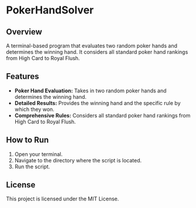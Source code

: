 # PokerHandSolver

## Overview
A terminal-based program that evaluates two random poker hands and determines the winning hand. It considers all standard poker hand rankings from High Card to Royal Flush.

## Features
- **Poker Hand Evaluation:** Takes in two random poker hands and determines the winning hand.
- **Detailed Results:** Provides the winning hand and the specific rule by which they won.
- **Comprehensive Rules:** Considers all standard poker hand rankings from High Card to Royal Flush.

## How to Run
1. Open your terminal.
2. Navigate to the directory where the script is located.
3. Run the script.

## License
This project is licensed under the MIT License.

